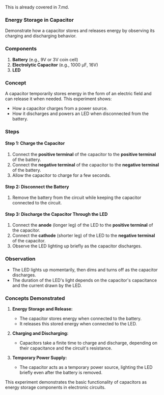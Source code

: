 This is already covered in 7.md.

### **Energy Storage in Capacitor**

Demonstrate how a capacitor stores and releases energy by observing its charging and discharging behavior.

### **Components**

1. **Battery** (e.g., 9V or 3V coin cell)
2. **Electrolytic Capacitor** (e.g., 1000 µF, 16V)
3. **LED**

### **Concept**

A capacitor temporarily stores energy in the form of an electric field and can release it when needed. This experiment shows:

- How a capacitor charges from a power source.
- How it discharges and powers an LED when disconnected from the battery.

### **Steps**

#### Step 1: Charge the Capacitor

1. Connect the **positive terminal** of the capacitor to the **positive terminal** of the battery.
2. Connect the **negative terminal** of the capacitor to the **negative terminal** of the battery.
3. Allow the capacitor to charge for a few seconds.

#### Step 2: Disconnect the Battery

1. Remove the battery from the circuit while keeping the capacitor connected to the circuit.

#### Step 3: Discharge the Capacitor Through the LED

1. Connect the **anode** (longer leg) of the LED to the **positive terminal** of the capacitor.
2. Connect the **cathode** (shorter leg) of the LED to the **negative terminal** of the capacitor.
3. Observe the LED lighting up briefly as the capacitor discharges.

### **Observation**

- The LED lights up momentarily, then dims and turns off as the capacitor discharges.
- The duration of the LED's light depends on the capacitor's capacitance and the current drawn by the LED.

### **Concepts Demonstrated**

1. **Energy Storage and Release:**
   - The capacitor stores energy when connected to the battery.
   - It releases this stored energy when connected to the LED.

2. **Charging and Discharging:**
   - Capacitors take a finite time to charge and discharge, depending on their capacitance and the circuit's resistance.

3. **Temporary Power Supply:**
   - The capacitor acts as a temporary power source, lighting the LED briefly even after the battery is removed.

This experiment demonstrates the basic functionality of capacitors as energy storage components in electronic circuits.
